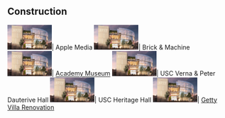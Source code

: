 ## Construction

<img src="images/apple_media.jpg?raw=true" width = "100"/>| Apple Media
<img src="images/apple_media.jpg?raw=true" width = "100"/>| Brick & Machine
<img src="images/apple_media.jpg?raw=true" width = "100"/>| [Academy Museum](https://www.academymuseum.org/)
<img src="images/apple_media.jpg?raw=true" width = "100"/>| USC Verna & Peter Dauterive Hall
<img src="images/apple_media.jpg?raw=true" width = "100"/>| USC Heritage Hall
<img src="images/apple_media.jpg?raw=true" width = "100"/>| [Getty Villa Renovation](https://annacjacobson.github.io/thegettyvilla)
